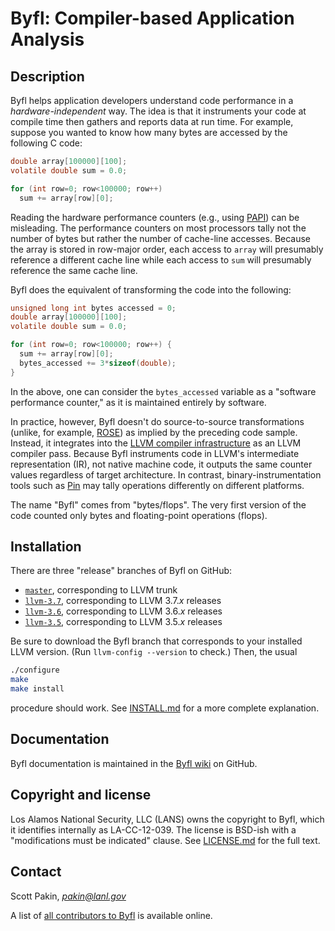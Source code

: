 Byfl: Compiler-based Application Analysis
=========================================

Description
-----------

Byfl helps application developers understand code performance in a _hardware-independent_ way.  The idea is that it instruments your code at compile time then gathers and reports data at run time.  For example, suppose you wanted to know how many bytes are accessed by the following C code:
```C
double array[100000][100];
volatile double sum = 0.0;

for (int row=0; row<100000; row++)
  sum += array[row][0];
```

Reading the hardware performance counters (e.g., using [PAPI](http://icl.cs.utk.edu/papi/)) can be misleading.  The performance counters on most processors tally not the number of bytes but rather the number of cache-line accesses.  Because the array is stored in row-major order, each access to `array` will presumably reference a different cache line while each access to `sum` will presumably reference the same cache line.

Byfl does the equivalent of transforming the code into the following:
```C
unsigned long int bytes accessed = 0;
double array[100000][100];
volatile double sum = 0.0;

for (int row=0; row<100000; row++) {
  sum += array[row][0];
  bytes_accessed += 3*sizeof(double);
}
```

In the above, one can consider the `bytes_accessed` variable as a "software performance counter," as it is maintained entirely by software.

In practice, however, Byfl doesn't do source-to-source transformations (unlike, for example, [ROSE](http://www.rosecompiler.org/)) as implied by the preceding code sample.  Instead, it integrates into the [LLVM compiler infrastructure](http://www.llvm.org/) as an LLVM compiler pass.  Because Byfl instruments code in LLVM's intermediate representation (IR), not native machine code, it outputs the same counter values regardless of target architecture.  In contrast, binary-instrumentation tools such as [Pin](https://software.intel.com/en-us/articles/pin-a-dynamic-binary-instrumentation-tool) may tally operations differently on different platforms.

The name "Byfl" comes from "bytes/flops".  The very first version of the code counted only bytes and floating-point operations (flops).

Installation
------------

There are three "release" branches of Byfl on GitHub:

  * [`master`](https://github.com/losalamos/Byfl), corresponding to LLVM trunk
  * [`llvm-3.7`](https://github.com/losalamos/Byfl/tree/llvm-3.7), corresponding to LLVM 3.7._x_ releases
  * [`llvm-3.6`](https://github.com/losalamos/Byfl/tree/llvm-3.6), corresponding to LLVM 3.6._x_ releases
  * [`llvm-3.5`](https://github.com/losalamos/Byfl/tree/llvm-3.5), corresponding to LLVM 3.5._x_ releases

Be sure to download the Byfl branch that corresponds to your installed LLVM version.  (Run `llvm-config --version` to check.)  Then, the usual
```bash
./configure
make
make install
```
procedure should work.  See [INSTALL.md](https://github.com/losalamos/Byfl/blob/master/INSTALL.md) for a more complete explanation.

Documentation
-------------

Byfl documentation is maintained in the [Byfl wiki](https://github.com/losalamos/Byfl/wiki) on GitHub.

Copyright and license
---------------------

Los Alamos National Security, LLC (LANS) owns the copyright to Byfl, which it identifies internally as LA-CC-12-039.  The license is BSD-ish with a "modifications must be indicated" clause.  See [LICENSE.md](https://github.com/losalamos/Byfl/blob/master/LICENSE.md) for the full text.

Contact
-------

Scott Pakin, [_pakin@lanl.gov_](mailto:pakin@lanl.gov)

A list of [all contributors to Byfl](https://github.com/losalamos/Byfl/wiki/contributors) is available online.
